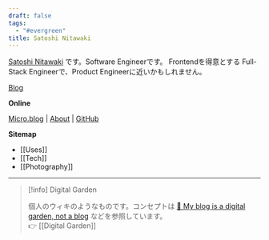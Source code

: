 ```yaml
---
draft: false
tags:
  - "#evergreen"
title: Satoshi Nitawaki
---
```

[Satoshi Nitawaki](https://nitaking.omg.lol/ ) です。Software Engineerです。
Frontendを得意とする Full-Stack Engineerで、Product Engineerに近いかもしれません。

[Blog](https://www.nitaking.dev)  

**Online**

[Micro.blog](https://nitaking.micro.blog/) | [About](https://www.nitaking.dev/about/)  | [GitHub](https://github.com/nitaking)

**Sitemap**
- [[Uses]]
- [[Tech]]
- [[Photography]]

---


> [!info] Digital Garden
> 
> 個人のウィキのようなものです。コンセプトは [🌱 My blog is a digital garden, not a blog](https://joelhooks.com/digital-garden) などを参照しています。<br>
> 👉 [[Digital Garden]]
